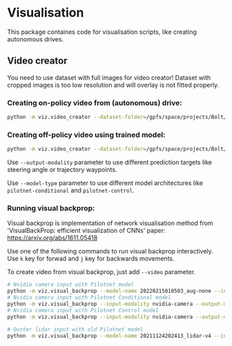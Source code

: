 # Visualisation 
This package containes code for visualisation scripts, like creating autonomous drives.

## Video creator

You need to use dataset with full images for video creator! Dataset with cropped images is too low resolution and will
overlay is not fitted properly.

### Creating on-policy video from (autonomous) drive:
```bash
python -m viz.video_creator --dataset-folder=/gpfs/space/projects/Bolt/dataset/<drive-name> --video-type=driving
```

### Creating off-policy video using trained model:
```bash
python -m viz.video_creator --dataset-folder=/gpfs/space/projects/Bolt/dataset/<drive-name> --video-type=prediction --model-path <path to pytorch model> --model-type pilotnet-conditional --output-modality waypoints
```

Use `--output-modality` parameter to use different prediction targets like steering angle or trajectory waypoints.

Use `--model-type` parameter to use different model architectures like `pilotnet-conditional` and `pilotnet-control`.

### Running visual backprop:
Visual backprop is implementation of network visualisation method from 'VisualBackProp: efficient visualization of CNNs' paper: 
https://arxiv.org/abs/1611.05418

Use one of the following commands to run visual backprop interactively. Use `k` key for forwad and `j` key for backwards movements. 

To create video from visual backprop, just add `--video` parameter.

```bash
# Nvidia camera input with Pilotnet model
python -m viz.visual_backprop --model-name 20220215010503_aug-none --input-modality nvidia-camera --dataset-name 2022-01-28-14-47-23_e2e_rec_elva_forward --model-type pilotnet
# Nvidia camera input with Pilotnet Conditional model
python -m viz.visual_backprop --input-modality nvidia-camera --output-modality waypoints --model-type pilotnet-conditional --model-name 20220331132219_waypoints10-c-2 --dataset-name 2021-10-26-10-49-06_e2e_rec_ss20_elva
# Nvidia camera input with Pilotnet Control model
python -m viz.visual_backprop --input-modality nvidia-camera --output-modality waypoints --model-type pilotnet-control --model-name 20220405185427_waypoints10-control --dataset-name 2021-10-26-10-49-06_e2e_rec_ss20_elva

# Ouster lidar input with old Pilotnet model
python -m viz.visual_backprop --model-name 20211124202413_lidar-v4 --input-modality ouster-lidar --dataset-name 2021-10-26-10-49-06_e2e_rec_ss20_elva --model-type pilotnet-old
```